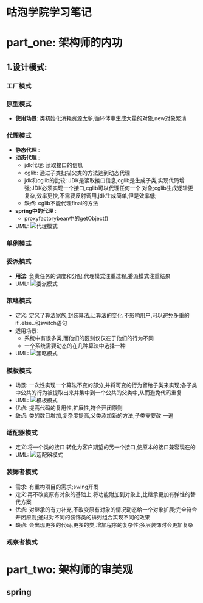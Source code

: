 # 咕泡学院学习笔记

# part_one: 架构师的内功

## 1.设计模式:  
### 工厂模式
### 原型模式
* **使用场景**: 类初始化消耗资源太多,循环体中生成大量的对象,new对象繁琐
### 代理模式
* **静态代理** :
* **动态代理** :
  * jdk代理:  读取接口的信息
  * cglib: 通过子类扫描父类的方法达到动态代理
  * jdk和cglib的比较: JDK是读取接口信息,cglib是生成子类,实现代码增强;JDK必须实现一个接口,cglib可以代理任何一个
        对象;cglib生成逻辑更复杂,效率更快,不需要反射调用,jdk生成简单,但是效率低;
  * 缺点: cglib不能代理final的方法 
* **spring中的代理** :
   - proxyfactorybean中的getObject() 
* UML: ![代理模式](https://whnoteimage.oss-cn-qingdao.aliyuncs.com/%E4%BB%A3%E7%90%86%E6%A8%A1%E5%BC%8FUML.png)   

### 单例模式

### 委派模式
* **用法**: 负责任务的调度和分配,代理模式注重过程,委派模式注重结果
* UML: ![委派模式](https://whnoteimage.oss-cn-qingdao.aliyuncs.com/%E5%A7%94%E6%B4%BE%E6%A8%A1%E5%BC%8FUML.png)   

### 策略模式
*   定义: 定义了算法家族,封装算法,让算法的变化 不影响用户,可以避免多重的if..else..和switch语句
*  适用场景: 
    * 系统中有很多类,而他们的区别仅仅在于他们的行为不同
    * 一个系统需要动态的在几种算法中选择一种 
* UML: ![策略模式](https://whnoteimage.oss-cn-qingdao.aliyuncs.com/%E7%AD%96%E7%95%A5%E6%A8%A1%E5%BC%8FUML.png)        
### 模板模式
* 场景: 一次性实现一个算法不变的部分,并将可变的行为留给子类来实现;各子类中公共的行为被提取出来并集中到一个公共的父类中,从而避免代码重复
* UML: ![模板模式](https://whnoteimage.oss-cn-qingdao.aliyuncs.com/%E6%A8%A1%E6%9D%BF%E6%A8%A1%E5%BC%8F.png)
* 优点: 提高代码的复用性,扩展性,符合开闭原则
* 缺点: 类的数目增加,复杂度提高,父类添加新的方法,子类需要改 一遍

### 适配器模式
* 定义:将一个类的接口 转化为客户期望的另一个接口,使原本的接口兼容现在的
* UML: ![适配器模式](https://whnoteimage.oss-cn-qingdao.aliyuncs.com/%E9%80%82%E9%85%8D%E5%99%A8%E6%A8%A1%E5%BC%8FUML.png
)
### 装饰者模式
* 需求: 有重构项目的需求;swing开发
* 定义:再不改变原有对象的基础上,将功能附加到对象上,比继承更加有弹性的替代方案
* 优点:  对继承的有力补充,不改变原有对象的情况动态给一个对象扩展;完全符合开闭原则;通过对不同的装饰类的排列组合实现不同的效果
* 缺点: 会出现更多的代码,更多的类,增加程序的复杂性;多层装饰时会更加复杂




### 观察者模式


# part_two: 架构师的审美观
## spring

